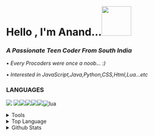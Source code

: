 
<h1 >Hello , I'm Anand...<img height="80px" src="https://user-images.githubusercontent.com/87514488/126930450-3e791922-155c-417d-b299-c12ccfd6306b.gif"/> </h1>
<h3 ><i>A Passionate Teen Coder From South India</i></h3>

<k
  align="center">
 • *Every Procoders were once a noob... :)*
 
 • *Interested in JavaScript,Java,Python,CSS,Html,Lua...etc*
 
</k>



### LANGUAGES 
<img src="https://img.icons8.com/color/50/000000/javascript--v1.png"/> <img src="https://img.icons8.com/color/50/000000/python--v1.png"/><img src="https://img.icons8.com/color/48/000000/java-coffee-cup-logo--v1.png"/><img src="https://img.icons8.com/color/50/000000/css3.png"/><img src="https://img.icons8.com/color/50/000000/html-5--v1.png"/><img src="https://img.icons8.com/officexs/45/000000/php-logo.png"/>![lua](https://user-images.githubusercontent.com/87514488/126919892-9161e91c-c0ea-466a-afb8-ca8aa5e332cc.png)

<details> 
  
  <summary>Tools</summary>
<img src="https://img.icons8.com/fluent/50/000000/android-os.png"/><img src="https://img.icons8.com/color/50/000000/visual-studio-code-2019.png"/><img src="https://img.icons8.com/fluent/50/000000/sublime-text.png"/><img src="https://img.icons8.com/color/48/000000/pycharm.png"/><img src="https://user-images.githubusercontent.com/87514488/129579177-fd8e08e8-33ba-4a22-ab71-ee3f493471e3.png"/><img src="https://img.icons8.com/fluency/48/000000/blender-3d.png"/>

  
</details>

<details> 
  
  <summary>Top Language</summary>
  <br height"192" >
  <a><img src="https://github-readme-stats.vercel.app/api/top-langs/?username=httpanand&layout=compact&theme=dark"  /></a>
  <br/>
  
</details>

<details> 
  
  <summary>Github Stats</summary>
  <br>
  <a><img  height="192px" src="https://github-readme-stats.vercel.app/api?username=httpanand&show_icons=true&theme=dark" /></a>
  <br/>
  
</details>







